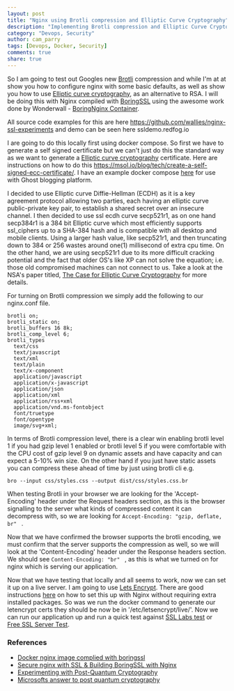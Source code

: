 ```yaml
---
layout: post
title: "Nginx using Brotli compression and Elliptic Curve Cryptography"
description: "Implementing Brotli compression and Elliptic Curve Cryptography with Nginx"
category: "Devops, Security"
author: cam_parry
tags: [Devops, Docker, Security]
comments: true
share: true
---
```


So I am going to test out Googles new [Brotli](https://github.com/google/brotli) compression and while I'm at at show you how to configure nginx with some basic defaults, as well as show you how to use [Elliptic curve cryptography](https://en.wikipedia.org/wiki/Elliptic_curve_cryptography), as an alternative to RSA. I will be doing this with Nginx compiled with [BoringSSL](https://www.chromium.org/Home/chromium-security/boringssl) using the awesome work done by Wonderwall - [BoringNginx Container](https://hub.docker.com/r/wonderfall/boring-nginx/).

All source code examples for this are here https://github.com/wallies/nginx-ssl-experiments and demo can be seen here ssldemo.redfog.io

I are going to do this locally first using docker compose. So first we have to generate a self signed certificate but we can't just do this the standard way as we want to generate a [Elliptic curve cryptography](https://en.wikipedia.org/wiki/Elliptic_curve_cryptography) certificate. Here are instructions on how to do this https://msol.io/blog/tech/create-a-self-signed-ecc-certificate/. I have an example docker compose [here](https://github.com/wallies/nginx-ssl-experiments) for use with Ghost blogging platform.

I decided to use Elliptic curve Diffie-Hellman (ECDH) as it is a key agreement protocol allowing two parties, each having an elliptic curve public-private key pair, to establish a shared secret over an insecure channel. I then decided to use ssl ecdh curve secp521r1, as on one hand secp384r1 is a 384 bit Elliptic curve which most efficiently supports ssl_ciphers up to a SHA-384 hash and is compatible with all desktop and mobile clients. Using a larger hash value, like secp521r1, and then truncating down to 384 or 256 wastes around one(1) millisecond of extra cpu time. On the other hand, we are using secp521r1 due to its more difficult cracking potential and the fact that older OS's like XP can not solve the equation; i.e. those old compromised machines can not connect to us. Take a look at the NSA's paper titled, [The Case for Elliptic Curve Cryptography](http://www.nsa.gov/business/programs/elliptic_curve.shtml) for more details.

For turning on Brotli compression we simply add the following to our nginx.conf file.

```
brotli on;
brotli_static on;
brotli_buffers 16 8k;
brotli_comp_level 6;
brotli_types
  text/css
  text/javascript
  text/xml
  text/plain
  text/x-component
  application/javascript
  application/x-javascript
  application/json
  application/xml
  application/rss+xml
  application/vnd.ms-fontobject
  font/truetype
  font/opentype
  image/svg+xml;
```


In terms of Brotli compression level, there is a clear win enabling brotli level 1 if you had gzip level 1 enabled or brotli level 5 if you were comfortable with the CPU cost of gzip level 9 on dynamic assets and have capacity and can expect a 5-10% win size. 
On the other hand if you just have static assets you can compress these ahead of time by just using brotli cli e.g. 

```
bro --input css/styles.css --output dist/css/styles.css.br
```

When testing Brotli in your browser we are looking for the 'Accept-Encoding' header under the Request headers section, as this is the browser signalling to the server what kinds of compressed content it can decompress with, so we are looking for ```Accept-Encoding: "gzip, deflate, br" ``` .

Now that we have confirmed the browser supports the brotli encoding, we must confirm that the server supports the compression as well, so we will look at the 'Content-Encoding' header under the Response headers section. We should see ```Content-Encoding: "br" ``` , as this is what we turned on for nginx which is serving our application.

Now that we have testing that locally and all seems to work, now we can set it up on a live server. I am going to use [Lets Encrypt](https://letsencrypt.org/). There are good instructions [here](https://manas.com.ar/blog/2016/01/25/letsencrypt-certificate-auto-renewal-in-docker-powered-nginx-reverse-proxy.html) on how to set this up with Nginx without requiring extra installed packages. So was we run the docker command to generate our letencrypt certs they should be now be in '/etc/letsencrypt/live/'.  Now we can run our application up and run a quick test against [SSL Labs test](https://www.ssllabs.com/ssltest/) or [Free SSL Server Test](https://www.htbridge.com/ssl/).


### References
- [Docker nginx image complied with boringssl](https://hub.docker.com/r/wonderfall/boring-nginx/)
- [Secure nginx with SSL & Building BoringSSL with Nginx](https://calomel.org/nginx.html)
- [Experimenting with Post-Quantum Cryptography](https://security.googleblog.com/2016/07/experimenting-with-post-quantum.html)
- [Microsofts answer to post quantum cryptography](https://www.microsoft.com/en-us/research/project/sidh-library/)
